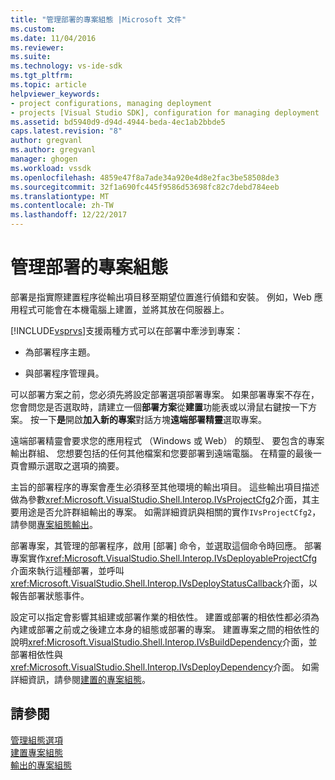 ```yaml
---
title: "管理部署的專案組態 |Microsoft 文件"
ms.custom: 
ms.date: 11/04/2016
ms.reviewer: 
ms.suite: 
ms.technology: vs-ide-sdk
ms.tgt_pltfrm: 
ms.topic: article
helpviewer_keywords:
- project configurations, managing deployment
- projects [Visual Studio SDK], configuration for managing deployment
ms.assetid: bd5940d9-d94d-4944-beda-4ec1ab2bbde5
caps.latest.revision: "8"
author: gregvanl
ms.author: gregvanl
manager: ghogen
ms.workload: vssdk
ms.openlocfilehash: 4859e47f8a7ade34a920e4d8e2fac3be58508de3
ms.sourcegitcommit: 32f1a690fc445f9586d53698fc82c7debd784eeb
ms.translationtype: MT
ms.contentlocale: zh-TW
ms.lasthandoff: 12/22/2017
---
```

# <a name="project-configuration-for-managing-deployment"></a>管理部署的專案組態
部署是指實際建置程序從輸出項目移至期望位置進行偵錯和安裝。 例如，Web 應用程式可能會在本機電腦上建置，並將其放在伺服器上。  
  
 [!INCLUDE[vsprvs](../../code-quality/includes/vsprvs_md.md)]支援兩種方式可以在部署中牽涉到專案：  
  
-   為部署程序主題。  
  
-   與部署程序管理員。  
  
 可以部署方案之前，您必須先將設定部署選項部署專案。 如果部署專案不存在，您會問您是否選取時，請建立一個**部署方案**從**建置**功能表或以滑鼠右鍵按一下方案。 按一下**是**開啟**加入新的專案**對話方塊**遠端部署精靈**選取專案。  
  
 遠端部署精靈會要求您的應用程式 （Windows 或 Web） 的類型、 要包含的專案輸出群組、 您想要包括的任何其他檔案和您要部署到遠端電腦。 在精靈的最後一頁會顯示選取之選項的摘要。  
  
 主旨的部署程序的專案會產生必須移至其他環境的輸出項目。 這些輸出項目描述做為參數<xref:Microsoft.VisualStudio.Shell.Interop.IVsProjectCfg2>介面，其主要用途是否允許群組輸出的專案。 如需詳細資訊與相關的實作`IVsProjectCfg2`，請參閱[專案組態輸出](../../extensibility/internals/project-configuration-for-output.md)。  
  
 部署專案，其管理的部署程序，啟用 [部署] 命令，並選取這個命令時回應。 部署專案實作<xref:Microsoft.VisualStudio.Shell.Interop.IVsDeployableProjectCfg>介面來執行這種部署，並呼叫<xref:Microsoft.VisualStudio.Shell.Interop.IVsDeployStatusCallback>介面，以報告部署狀態事件。  
  
 設定可以指定會影響其組建或部署作業的相依性。 建置或部署的相依性都必須為內建或部署之前或之後建立本身的組態或部署的專案。 建置專案之間的相依性的說明<xref:Microsoft.VisualStudio.Shell.Interop.IVsBuildDependency>介面，並部署相依性與<xref:Microsoft.VisualStudio.Shell.Interop.IVsDeployDependency>介面。 如需詳細資訊，請參閱[建置的專案組態](../../extensibility/internals/project-configuration-for-building.md)。  
  
## <a name="see-also"></a>請參閱  
 [管理組態選項](../../extensibility/internals/managing-configuration-options.md)   
 [建置專案組態](../../extensibility/internals/project-configuration-for-building.md)   
 [輸出的專案組態](../../extensibility/internals/project-configuration-for-output.md)